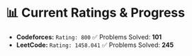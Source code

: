 























# 📊 Current Ratings & Progress

- **Codeforces:** `Rating: 800`  ✅ Problems Solved: **101**
- **LeetCode:** `Rating: 1458.041`  ✅ Problems Solved: **245**

